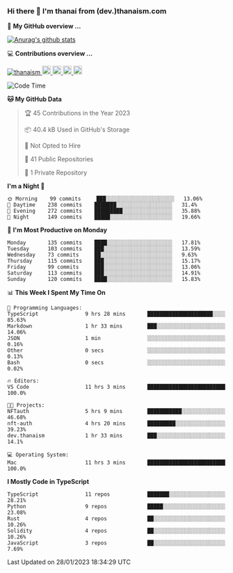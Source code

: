 ### Hi there 👋 I'm thanai from (dev.)thanaism.com

<!-- バッジ関連 -->
<!--
メイン：https://shields.io/category/social
GitHub view：https://github.com/antonkomarev/github-profile-views-counter
Qiita contributions：https://qiita.com/mikkame/items/f2c60d9caf8a8e38ec50
 -->

🍎 **My GitHub overview ...**

<!-- GitHubトロフィー -->
<!--
https://github.com/ryo-ma/github-profile-trophy
 -->

<!-- [![trophy](https://github-profile-trophy.vercel.app/?username=thanaism)](https://github.com/thanaism/thanaism) -->

<!-- GitHubステータス -->
<!--
https://github.com/anuraghazra/github-readme-stats
 -->

[![Anurag's github stats](https://github-readme-stats.vercel.app/api?username=thanaism&count_private=true&show_icons=true)](https://github.com/thanaism/thanaism)

<!-- [![ReadMe Card](https://github-readme-stats.vercel.app/api/pin/?username=thanaism&repo=thanaism)](https://github.com/thanaism/thanaism) -->

<!-- Skill icons -->
<!--
https://rahuldkjain.github.io/gh-profile-readme-generator/
 -->

💻 **Contributions overview ...**

<p align="left">

  <a href="https://github.com/thanaism/thanaism/">
    <img src="https://komarev.com/ghpvc/?username=thanaism" alt="thanaism" />
  </a>
  <a href="http://twitter.com/okinawa__noodle">
    <img height="20" src="https://img.shields.io/twitter/follow/okinawa__noodle?label=Twitter&logo=twitter&style=flat" />
  </a>
  <a href="https://github.com/thanaism">
    <img height="20" src="https://img.shields.io/github/followers/thanaism?label=follow&logo=github&style=flat" />
  </a>
  <!-- <a href="https://www.reddit.com/user/thanaism">
    <img height="20" src="https://img.shields.io/reddit/user-karma/combined/thanaism?label=Reddit&logo=reddit&style=flat" />
  </a>
  <a href="https://stackoverflow.com/users/5720201/thanaism">
    <img height="20" src="https://img.shields.io/stackexchange/stackoverflow/r/5720201?label=StackOverflow&logo=stack-overflow&style=flat" /> -->
  </a>
  <a href="http://qiita.com/thanai">
    <img height="20" src="https://qiita-badge.apiapi.app/s/thanai/posts.svg" />
  </a>
  <//qiita.com/thanai">
    <img height="20" src="https://qiita-badge.apiapi.app/s/thanai/contributions.svg" />
  </a>
</p>

<!--START_SECTION:waka-->
![Code Time](http://img.shields.io/badge/Code%20Time-1%2C230%20hrs%2040%20mins-blue)

**🐱 My GitHub Data** 

> 🏆 45 Contributions in the Year 2023
 > 
> 📦 40.4 kB Used in GitHub's Storage 
 > 
> 🚫 Not Opted to Hire
 > 
> 📜 41 Public Repositories 
 > 
> 🔑 1 Private Repository 
 > 
**I'm a Night 🦉** 

```text
🌞 Morning    99 commits     ███░░░░░░░░░░░░░░░░░░░░░░   13.06% 
🌆 Daytime    238 commits    ███████░░░░░░░░░░░░░░░░░░   31.4% 
🌃 Evening    272 commits    █████████░░░░░░░░░░░░░░░░   35.88% 
🌙 Night      149 commits    █████░░░░░░░░░░░░░░░░░░░░   19.66%

```
📅 **I'm Most Productive on Monday** 

```text
Monday       135 commits    ████░░░░░░░░░░░░░░░░░░░░░   17.81% 
Tuesday      103 commits    ███░░░░░░░░░░░░░░░░░░░░░░   13.59% 
Wednesday    73 commits     ██░░░░░░░░░░░░░░░░░░░░░░░   9.63% 
Thursday     115 commits    ███░░░░░░░░░░░░░░░░░░░░░░   15.17% 
Friday       99 commits     ███░░░░░░░░░░░░░░░░░░░░░░   13.06% 
Saturday     113 commits    ███░░░░░░░░░░░░░░░░░░░░░░   14.91% 
Sunday       120 commits    ████░░░░░░░░░░░░░░░░░░░░░   15.83%

```


📊 **This Week I Spent My Time On** 

```text
💬 Programming Languages: 
TypeScript               9 hrs 28 mins       █████████████████████░░░░   85.63% 
Markdown                 1 hr 33 mins        ███░░░░░░░░░░░░░░░░░░░░░░   14.06% 
JSON                     1 min               ░░░░░░░░░░░░░░░░░░░░░░░░░   0.16% 
Other                    0 secs              ░░░░░░░░░░░░░░░░░░░░░░░░░   0.13% 
Bash                     0 secs              ░░░░░░░░░░░░░░░░░░░░░░░░░   0.02%

🔥 Editors: 
VS Code                  11 hrs 3 mins       █████████████████████████   100.0%

🐱‍💻 Projects: 
NFTauth                  5 hrs 9 mins        ███████████░░░░░░░░░░░░░░   46.68% 
nft-auth                 4 hrs 20 mins       █████████░░░░░░░░░░░░░░░░   39.23% 
dev.thanaism             1 hr 33 mins        ███░░░░░░░░░░░░░░░░░░░░░░   14.1%

💻 Operating System: 
Mac                      11 hrs 3 mins       █████████████████████████   100.0%

```

**I Mostly Code in TypeScript** 

```text
TypeScript               11 repos            ███████░░░░░░░░░░░░░░░░░░   28.21% 
Python                   9 repos             █████░░░░░░░░░░░░░░░░░░░░   23.08% 
Rust                     4 repos             ██░░░░░░░░░░░░░░░░░░░░░░░   10.26% 
Solidity                 4 repos             ██░░░░░░░░░░░░░░░░░░░░░░░   10.26% 
JavaScript               3 repos             ██░░░░░░░░░░░░░░░░░░░░░░░   7.69%

```



 Last Updated on 28/01/2023 18:34:29 UTC
<!--END_SECTION:waka-->
